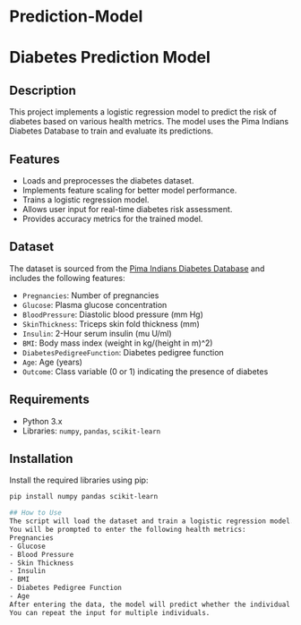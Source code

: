 # Prediction-Model
# Diabetes Prediction Model

## Description
This project implements a logistic regression model to predict the risk of diabetes based on various health metrics. The model uses the Pima Indians Diabetes Database to train and evaluate its predictions.

## Features
- Loads and preprocesses the diabetes dataset.
- Implements feature scaling for better model performance.
- Trains a logistic regression model.
- Allows user input for real-time diabetes risk assessment.
- Provides accuracy metrics for the trained model.

## Dataset
The dataset is sourced from the [Pima Indians Diabetes Database](https://raw.githubusercontent.com/jbrownlee/Datasets/master/pima-indians-diabetes.data.csv) and includes the following features:
- `Pregnancies`: Number of pregnancies
- `Glucose`: Plasma glucose concentration
- `BloodPressure`: Diastolic blood pressure (mm Hg)
- `SkinThickness`: Triceps skin fold thickness (mm)
- `Insulin`: 2-Hour serum insulin (mu U/ml)
- `BMI`: Body mass index (weight in kg/(height in m)^2)
- `DiabetesPedigreeFunction`: Diabetes pedigree function
- `Age`: Age (years)
- `Outcome`: Class variable (0 or 1) indicating the presence of diabetes

## Requirements
- Python 3.x
- Libraries: `numpy`, `pandas`, `scikit-learn`

## Installation
Install the required libraries using pip:
```bash
pip install numpy pandas scikit-learn

## How to Use
The script will load the dataset and train a logistic regression model.
You will be prompted to enter the following health metrics:
Pregnancies
- Glucose
- Blood Pressure
- Skin Thickness
- Insulin
- BMI
- Diabetes Pedigree Function
- Age
After entering the data, the model will predict whether the individual is diabetic (1) or non-diabetic (0).
You can repeat the input for multiple individuals.

